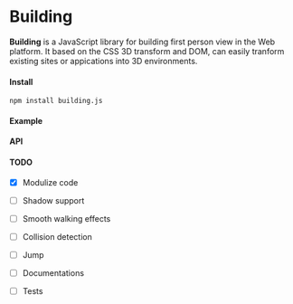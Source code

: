 # Building
 __Building__ is a JavaScript library for building first person view in the Web platform.
 It based on the CSS 3D transform and DOM, can easily tranform existing sites or appications into 3D environments.
#### Install
`npm install building.js`
#### Example
#### API
 
#### TODO
 - [x] Modulize code
 - [ ] Shadow support
 - [ ] Smooth walking effects
 - [ ] Collision detection
 - [ ] Jump
 - [ ] Documentations
 - [ ] Tests
 
